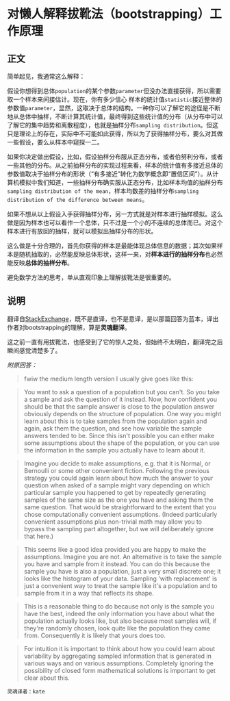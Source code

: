 # 对懒人解释拔靴法（bootstrapping）工作原理
## 正文

简单起见，我通常这么解释：

假设你想得到总体`population`的某个参数`parameter`但没办法直接获得，所以需要取一个样本来间接估计。现在，你有多少信心 样本的统计值`statistic`接近整体的参数值`parameter`，显然，这取决于总体的结构。一种你可以了解它的途径是不断地从总体中抽样，不断计算其统计值，最终得到这些统计值的分布（从分布中可以了解它的集中趋势和离散程度），也就是抽样分布`sampling distribution`。但这只是理论上的存在，实际中不可能如此获得，所以为了获得抽样分布，要么对其做一些假设，要么从样本中窥探一二。

如果你决定做出假设，比如，假设抽样分布服从正态分布，或者伯努利分布，或者一些其他的分布。从之前抽样分布的实现过程来看，样本的统计值有多接近总体的参数值取决于抽样分布的形状（“有多接近”转化为数学概念即“置信区间”）。从计算机模拟中我们知道，一些抽样分布确实服从正态分布，比如样本均值的抽样分布`sampling distribution of the mean`，样本均数差的抽样分布`sampling distribution of the difference between means`。

如果不想从以上假设入手获得抽样分布，另一方式就是对样本进行抽样模拟。这么做是因为样本也可以看作一个总体，只不过是一个小的不连续的总体而已。对这个样本进行有放回的抽样，就可以模拟出抽样分布的形状。

这么做是十分合理的，首先你获得的样本是最能体现总体信息的数据；其次如果样本是随机抽取的，必然能反映总体形状，这样一来，对**样本进行的抽样分布**也必然能反映**总体的抽样分布**。 

避免数学方法的思考，单从直观印象上理解拔靴法是很重要的。


## 说明
翻译自[StackExchange](https://stats.stackexchange.com/questions/26088/explaining-to-laypeople-why-bootstrapping-works)，既不是直译，也不是意译，是以那篇回答为蓝本，译出作者对bootstrapping的理解，算是**灵魂翻译**。

这之前一直有用拔靴法，也感受到了它的惊人之处，但始终不太明白，翻译完之后瞬间感觉清楚多了。


*附原回答：*
> fwiw the medium length version I usually give goes like this:

> You want to ask a question of a population but you can't. So you take a sample and ask the question of it instead. Now, how confident you should be that the sample answer is close to the population answer obviously depends on the structure of population. One way you might learn about this is to take samples from the population again and again, ask them the question, and see how variable the sample answers tended to be. Since this isn't possible you can either make some assumptions about the shape of the population, or you can use the information in the sample you actually have to learn about it.

> Imagine you decide to make assumptions, e.g. that it is Normal, or Bernoulli or some other convenient fiction. Following the previous strategy you could again learn about how much the answer to your question when asked of a sample might vary depending on which particular sample you happened to get by repeatedly generating samples of the same size as the one you have and asking them the same question. That would be straightforward to the extent that you chose computationally convenient assumptions. (Indeed particularly convenient assumptions plus non-trivial math may allow you to bypass the sampling part altogether, but we will deliberately ignore that here.)

> This seems like a good idea provided you are happy to make the assumptions. Imagine you are not. An alternative is to take the sample you have and sample from it instead. You can do this because the sample you have is also a population, just a very small discrete one; it looks like the histogram of your data. Sampling 'with replacement' is just a convenient way to treat the sample like it's a population and to sample from it in a way that reflects its shape.

> This is a reasonable thing to do because not only is the sample you have the best, indeed the only information you have about what the population actually looks like, but also because most samples will, if they're randomly chosen, look quite like the population they came from. Consequently it is likely that yours does too.

> For intuition it is important to think about how you could learn about variability by aggregating sampled information that is generated in various ways and on various assumptions. Completely ignoring the possibility of closed form mathematical solutions is important to get clear about this.


`灵魂译者：kate`
